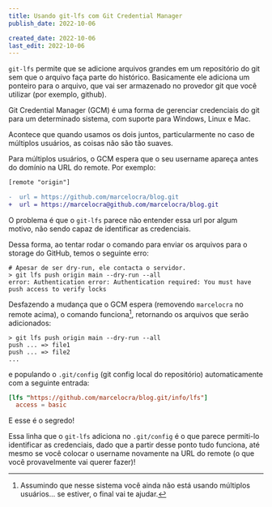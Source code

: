 ```yaml
---
title: Usando git-lfs com Git Credential Manager
publish_date: 2022-10-06

created_date: 2022-10-06
last_edit: 2022-10-06
---
```


`git-lfs` permite que se adicione arquivos grandes em um repositório do git sem
que o arquivo faça parte do histórico. Basicamente ele adiciona um ponteiro para
o arquivo, que vai ser armazenado no provedor git que você utilizar (por
exemplo, github).

Git Credential Manager (GCM) é uma forma de gerenciar credenciais do git para um
determinado sistema, com suporte para Windows, Linux e Mac.

Acontece que quando usamos os dois juntos, particularmente no caso de múltiplos
usuários, as coisas não são tão suaves.

Para múltiplos usuários, o GCM espera que o seu username apareça antes do
domínio na URL do remote. Por exemplo:

```diff
[remote "origin"]

-  url = https://github.com/marcelocra/blog.git
+  url = https://marcelocra@github.com/marcelocra/blog.git
```

O problema é que o `git-lfs` parece não entender essa url por algum motivo, não
sendo capaz de identificar as credenciais.

Dessa forma, ao tentar rodar o comando para enviar os arquivos para o storage do
GitHub, temos o seguinte erro:

```shell
# Apesar de ser dry-run, ele contacta o servidor.
> git lfs push origin main --dry-run --all
error: Authentication error: Authentication required: You must have push access to verify locks
```

Desfazendo a mudança que o GCM espera (removendo `marcelocra` no remote acima),
o comando funciona[^1], retornando os arquivos que serão adicionados:

```shell
> git lfs push origin main --dry-run --all
push ... => file1
push ... => file2
...
```

e populando o `.git/config` (git config local do repositório) automaticamente
com a seguinte entrada:

```conf
[lfs "https://github.com/marcelocra/blog.git/info/lfs"]
  access = basic
```

E esse é o segredo!

Essa linha que o `git-lfs` adiciona no `.git/config` é o que parece permiti-lo
identificar as credenciais, dado que a partir desse ponto tudo funciona, até
mesmo se você colocar o username novamente na URL do remote (o que você
provavelmente vai querer fazer)!

[^1]: Assumindo que nesse sistema você ainda não está usando múltiplos
usuários... se estiver, o final vai te ajudar.
